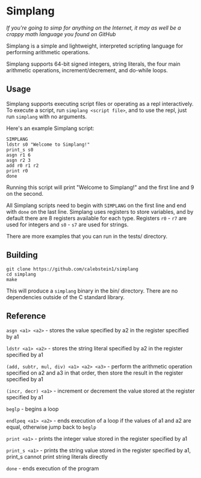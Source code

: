 # Simplang

_If you're going to simp for anything on the Internet, it may as well be a crappy math language you found on GitHub_

Simplang is a simple and lightweight, interpreted scripting language for performing arithmetic operations.

Simplang supports 64-bit signed integers, string literals, the four main arithmetic operations, increment/decrement, and do-while loops.

## Usage

Simplang supports executing script files or operating as a repl interactively.
To execute a script, run `simplang <script file>`, and to use the repl, just run `simplang` with no arguments.

Here's an example Simplang script:

```
SIMPLANG
ldstr s0 "Welcome to Simplang!"
print_s s0
asgn r1 6
asgn r2 3
add r0 r1 r2
print r0
done
```

Running this script will print "Welcome to Simplang!" and the first line and 9 on the second.

All Simplang scripts need to begin with `SIMPLANG` on the first line and end with `done` on the last line.
Simplang uses registers to store variables, and by default there are 8 registers available for each type.
Registers `r0` - `r7` are used for integers and `s0` - `s7` are used for strings.

There are more examples that you can run in the tests/ directory.

## Building

```
git clone https://github.com/calebstein1/simplang
cd simplang
make
```

This will produce a `simplang` binary in the bin/ directory.
There are no dependencies outside of the C standard library.

## Reference

`asgn <a1> <a2>` - stores the value specified by a2 in the register specified by a1

`ldstr <a1> <a2>` - stores the string literal specified by a2 in the register specified by a1

`(add, subtr, mul, div) <a1> <a2> <a3>` - perform the arithmetic operation specified on a2 and a3 in that order, then store the result in the register specified by a1

`(incr, decr) <a1>` - increment or decrement the value stored at the register specified by a1

`beglp` - begins a loop

`endlpeq <a1> <a2>` - ends execution of a loop if the values of a1 and a2 are equal, otherwise jump back to `beglp`

`print <a1>` - prints the integer value stored in the register specified by a1

`print_s <a1>` - prints the string value stored in the register specified by a1, print_s cannot print string literals directly

`done` - ends execution of the program
